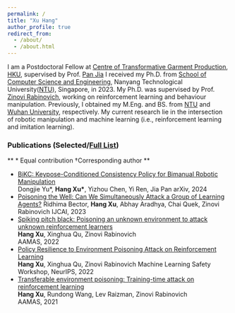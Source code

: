 ```yaml
---
permalink: /
title: "Xu Hang"
author_profile: true
redirect_from: 
  - /about/
  - /about.html
---
```


I am a Postdoctoral Fellow at [Centre of Transformative Garment Production](https://www.transgp.hk/), [HKU](https://www.hku.hk/), supervised by Prof. [Pan Jia](https://www.cs.hku.hk/people/academic-staff/jpan) 
I received my Ph.D. from [School of Computer Science and Engineering](https://www.ntu.edu.sg/computing), Nanyang Technological University([NTU](https://www.ntu.edu.sg/)), Singapore, in 2023.
My Ph.D. was supervised by Prof. [Zinovi Rabinovich](https://www.zinovi.net/), working on reinforcement learning and behaviour manipulation. 
Previously, I obtained my M.Eng. and BS. from [NTU](https://www.ntu.edu.sg/) and [Wuhan University](https://en.whu.edu.cn/), respectively. 
My current research lie in the intersection of robotic manipulation and machine learning (i.e., reinforcement learning and imitation learning).




### Publications (Selected/[Full List](https://scholar.google.com.sg/citations?view_op=list_works&hl=en&hl=en&user=_tNUciIAAAAJ))
** \* Equal contribution †Corresponding author **
- [BiKC: Keypose-Conditioned Consistency Policy for Bimanual Robotic Manipulation](https://arxiv.org/pdf/2406.10093)   
  Dongjie Yu\*, **Hang Xu\***, Yizhou Chen, Yi Ren, Jia Pan
  arXiv, 2024
- [Poisoning the Well: Can We Simultaneously Attack a Group of Learning Agents?](https://www.ijcai.org/proceedings/2023/0386.pdf)
  Ridhima Bector, **Hang Xu**, Abhay Aradhya, Chai Quek, Zinovi Rabinovich
  IJCAI, 2023
- [Spiking pitch black: Poisoning an unknown environment to attack unknown reinforcement learners](https://www.ifaamas.org/Proceedings/aamas2022/pdfs/p1409.pdf)  
  **Hang Xu**, Xinghua Qu, Zinovi Rabinovich  
  AAMAS, 2022
- [Policy Resilience to Environment Poisoning Attack on Reinforcement Learning](https://arxiv.org/pdf/2304.12151)  
  **Hang Xu**, Xinghua Qu, Zinovi Rabinovich
  Machine Learning Safety Workshop, NeurIPS, 2022
- [Transferable environment poisoning: Training-time attack on reinforcement learning](https://ifmas.csc.liv.ac.uk/Proceedings/aamas2021/pdfs/p1398.pdf)  
  **Hang Xu**, Rundong Wang, Lev Raizman, Zinovi Rabinovich  
  AAMAS, 2021  




